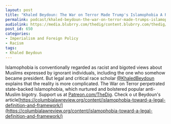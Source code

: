 ```yaml
---
layout: post
title: "Khaled Beydoun: The War on Terror Made Trump's Islamophobia A Reality"
permalink: podcast/khaled-beydoun-the-war-on-terror-made-trumps-islamophobia-a-reality
audiolink: https://media.blubrry.com/thedig/content.blubrry.com/thedig/The_Dig_-_EP_51_-_Beydoun.mp3
post_id: 650
categories: 
- Imperialism and Foreign Policy
- Racism
tags: 
- Khaled Beydoun
---
```


Islamophobia is conventionally regarded as racist and bigoted views about Muslims expressed by ignorant individuals, including the one who somehow became president. But legal and critical race scholar 
[@KhaledBeydoun](https://twitter.com/KhaledBeydoun) explains that the reality is more complicated. The War on Terror perpetrated state-backed Islamophobia, which nurtured and bolstered popular anti-Muslim bigotry. Support us at 
[Patreon.com/TheDig](Patreon.com/TheDig). Check o
ut Beydoun's article[https://columbialawreview.org/content/islamophobia-toward-a-legal-definition-and-framework/](https://columbialawreview.org/content/islamophobia-toward-a-legal-definition-and-framework/)
